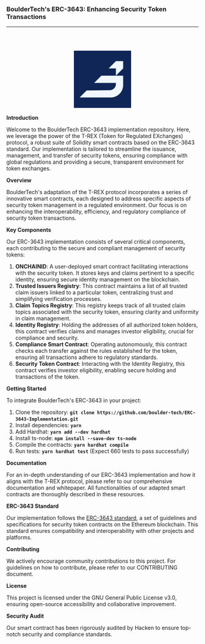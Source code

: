 ### BoulderTech's ERC-3643: Enhancing Security Token Transactions

---

<br><br>

<p align="center">
  <a href="https://bouldertech.fi/">
  <img src="./docs/img/bouldertech logo simple.jpeg" width="150" title="BoulderTech">
  </a>
</p>

**Introduction**

Welcome to the BoulderTech ERC-3643 implementation repository. Here, we leverage the power of the T-REX (Token for Regulated EXchanges) protocol, a robust suite of Solidity smart contracts based on the ERC-3643 standard. Our implementation is tailored to streamline the issuance, management, and transfer of security tokens, ensuring compliance with global regulations and providing a secure, transparent environment for token exchanges.

**Overview**

BoulderTech's adaptation of the T-REX protocol incorporates a series of innovative smart contracts, each designed to address specific aspects of security token management in a regulated environment. Our focus is on enhancing the interoperability, efficiency, and regulatory compliance of security token transactions.

**Key Components**

Our ERC-3643 implementation consists of several critical components, each contributing to the secure and compliant management of security tokens:

1. **ONCHAINID**: A user-deployed smart contract facilitating interactions with the security token. It stores keys and claims pertinent to a specific identity, ensuring secure identity management on the blockchain.
2. **Trusted Issuers Registry**: This contract maintains a list of all trusted claim issuers linked to a particular token, centralizing trust and simplifying verification processes.
3. **Claim Topics Registry**: This registry keeps track of all trusted claim topics associated with the security token, ensuring clarity and uniformity in claim management.
4. **Identity Registry**: Holding the addresses of all authorized token holders, this contract verifies claims and manages investor eligibility, crucial for compliance and security.
5. **Compliance Smart Contract**: Operating autonomously, this contract checks each transfer against the rules established for the token, ensuring all transactions adhere to regulatory standards.
6. **Security Token Contract**: Interacting with the Identity Registry, this contract verifies investor eligibility, enabling secure holding and transactions of the token.

**Getting Started**

To integrate BoulderTech's ERC-3643 in your project:

1. Clone the repository: **`git clone https://github.com/boulder-tech/ERC-3643-Implementation.git`**
2. Install dependencies: **`yarn`**
3. Add Hardhat: **`yarn add --dev hardhat`**
4. Install ts-node: **`npm install --save-dev ts-node`**
5. Compile the contracts: **`yarn hardhat compile`**
6. Run tests: **`yarn hardhat test`** (Expect 660 tests to pass successfully)

**Documentation**

For an in-depth understanding of our ERC-3643 implementation and how it aligns with the T-REX protocol, please refer to our comprehensive documentation and whitepaper. All functionalities of our adapted smart contracts are thoroughly described in these resources.

**ERC-3643 Standard**

Our implementation follows the [ERC-3643 standard](https://eips.ethereum.org/EIPS/eip-3643), a set of guidelines and specifications for security token contracts on the Ethereum blockchain. This standard ensures compatibility and interoperability with other projects and platforms.

**Contributing**

We actively encourage community contributions to this project. For guidelines on how to contribute, please refer to our CONTRIBUTING document.

**License**

This project is licensed under the GNU General Public License v3.0, ensuring open-source accessibility and collaborative improvement.

**Security Audit**

Our smart contract has been rigorously audited by Hacken to ensure top-notch security and compliance standards.
